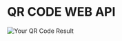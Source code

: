 # QR CODE WEB API

![Your QR Code Result](https://github.com/themufid/QR-Code-API/assets/111524042/6e66c955-ac5e-463d-a27e-3d696bed336f)

